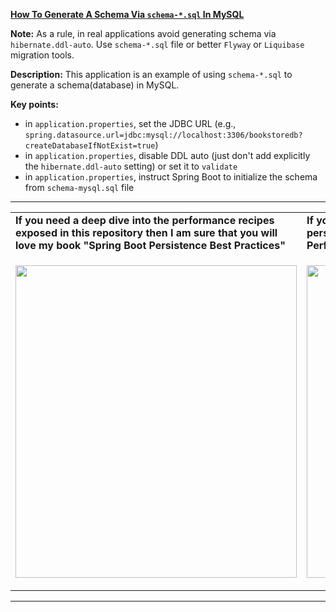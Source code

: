 **[How To Generate A Schema Via `schema-*.sql` In MySQL](https://github.com/AnghelLeonard/Hibernate-SpringBoot/tree/master/HibernateSpringBootSchemaSql)**

**Note:** As a rule, in real applications avoid generating schema via `hibernate.ddl-auto`. Use `schema-*.sql` file or better `Flyway` or `Liquibase` migration tools.

**Description:** This application is an example of using `schema-*.sql` to generate a schema(database) in MySQL.

**Key points:**
- in `application.properties`, set the JDBC URL (e.g., `spring.datasource.url=jdbc:mysql://localhost:3306/bookstoredb?createDatabaseIfNotExist=true`)
- in `application.properties`, disable DDL auto (just don't add explicitly the `hibernate.ddl-auto` setting) or set it to `validate`
- in `application.properties`, instruct Spring Boot to initialize the schema from `schema-mysql.sql` file  
     
-----------------------------------------------------------------------------------------------------------------------    
<table>
     <tr><td><b>If you need a deep dive into the performance recipes exposed in this repository then I am sure that you will love my book "Spring Boot Persistence Best Practices"</b></td><td><b>If you need a hand of tips and illustrations of 100+ Java persistence performance issues then "Java Persistence Performance Illustrated Guide" is for you.</b></td></tr>
     <tr><td>
<a href="https://www.apress.com/us/book/9781484256251"><p align="left"><img src="https://github.com/AnghelLeonard/Hibernate-SpringBoot/blob/master/Spring%20Boot%20Persistence%20Best%20Practices.jpg" height="500" width="450"/></p></a>
</td><td>
<a href="https://leanpub.com/java-persistence-performance-illustrated-guide"><p align="right"><img src="https://github.com/AnghelLeonard/Hibernate-SpringBoot/blob/master/Java%20Persistence%20Performance%20Illustrated%20Guide.jpg" height="500" width="450"/></p></a>
</td></tr></table>

-----------------------------------------------------------------------------------------------------------------------    

